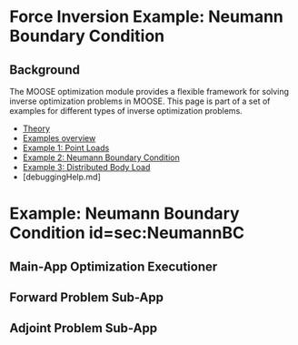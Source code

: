 # Force Inversion Example: Neumann Boundary Condition

## Background

The MOOSE optimization module provides a flexible framework for solving inverse optimization problems in MOOSE.  This page is part of a set of examples for different types of inverse optimization problems.

- [Theory](theory/InvOptTheory.md)
- [Examples overview](examples/index.md)
- [Example 1: Point Loads](forceInv_pointLoads.md)
- [Example 2: Neumann Boundary Condition](forceInv_NeumannBC.md)
- [Example 3: Distributed Body Load](forceInv_BodyLoad.md)
- [debuggingHelp.md]

# Example: Neumann Boundary Condition id=sec:NeumannBC

## Main-App Optimization Executioner

## Forward Problem Sub-App

## Adjoint Problem Sub-App
